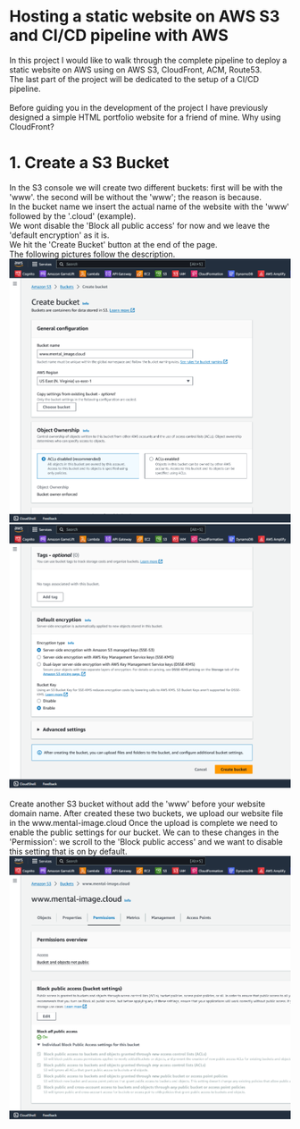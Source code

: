 # Hosting a static website on AWS S3 and CI/CD pipeline with AWS

<p>In this project I would like to walk through the complete pipeline to deploy a static website on AWS using on AWS S3, CloudFront, ACM, Route53.<br>
The last part of the project will be dedicated to the setup of a CI/CD pipeline. <br>
<br>Before guiding you in the development of the project I have previously designed a simple HTML portfolio website for a friend of mine.
Why using CloudFront?
</p>

<h1>1. Create a S3 Bucket </h1>
<p>In the S3 console we will create two different buckets: first will be with the 'www'. the second will be without the 'www'; the reason is because. <br>
In the bucket name we insert the actual name of the website with the 'www' followed by the '.cloud' (example). <br>
We wont disable the 'Block all public access' for now and we leave the 'default encryption' as it is.<br>
We hit the 'Create Bucket' button at the end of the page.<br>
The following pictures follow the description. <br>
<img src="pictures/1.S3 bucket.png" alt="1.S3Bucket">
<img src="pictures/2.S3 bucket.png" alt="2.S3Bucket"> <br>
<br>
Create another S3 bucket without add the 'www' before your website domain name.
After created these two buckets, we upload our website file in the www.mental-image.cloud
Once the upload is complete we need to enable the public settings for our bucket.
We can to these changes in the 'Permission': we scroll to the 'Block public access' and we want to disable this setting that is on by default.<br>
<img src="pictures/3.S3 bucket.png" alt="3.S3Bucket">
</p>

